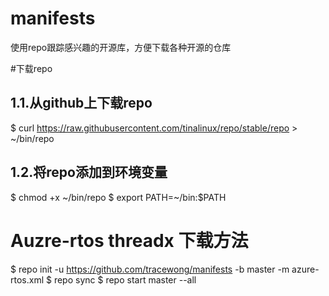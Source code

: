 # manifests
使用repo跟踪感兴趣的开源库，方便下载各种开源的仓库

#下载repo
## 1.1.从github上下载repo
$ curl https://raw.githubusercontent.com/tinalinux/repo/stable/repo > ~/bin/repo
## 1.2.将repo添加到环境变量
$ chmod +x ~/bin/repo
$ export PATH=~/bin:$PATH

# Auzre-rtos threadx 下载方法
$ repo init -u https://github.com/tracewong/manifests -b master -m azure-rtos.xml
$ repo sync
$ repo start master --all
